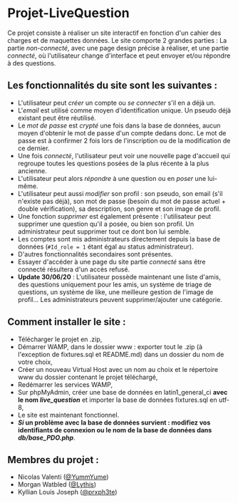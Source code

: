 # Projet-LiveQuestion
Ce projet consiste à réaliser un site interactif en fonction d'un cahier des charges et de maquettes données.
Le site comporte 2 grandes parties : La partie *non-connecté*, avec une page design précise à réaliser, et une partie *connecté*, où l'utilisateur change d'interface et peut envoyer et/ou répondre à des questions.

## Les fonctionnalités du site sont les suivantes :

- L'utilisateur peut *créer* un compte ou *se connecter* s'il en a déjà un.
- L'*email* est utilisé comme moyen d'identification unique. Un pseudo déjà existant peut être réutilisé.
- Le *mot de passe* est *crypté* une fois dans la base de données, aucun moyen d'obtenir le mot de passe d'un compte dedans donc. Le mot de passe est à confirmer 2 fois lors de l'inscription ou de la modification de ce dernier.
- Une fois *connecté*, l'utilisateur peut voir une nouvelle page d'accueil qui regroupe toutes les questions posées de la plus récente à la plus ancienne.
- L'utilisateur peut alors *répondre* à une question ou en *poser* une lui-même.
- L'utilisateur peut aussi *modifier* son profil : son pseudo, son email (s'il n'existe pas déjà), son mot de passe (besoin du mot de passe actuel + double vérification), sa description, son genre et son image de profil.
- Une fonction *supprimer* est également présente : l'utilisateur peut supprimer une question qu'il a posée, ou bien son profil. Un administrateur peut supprimer tout ce dont bon lui semble.
- Les comptes sont mis administrateurs directement depuis la base de données (```#Id_role = 1``` étant égal au status administrateur).
- D'autres fonctionnalités secondaires sont présentes.
- Essayer d'accéder à une page du site partie *connecté* sans être connecté résultera d'un accès refusé.
- **Update 30/06/20** : L'utilisateur possède maintenant une liste d'amis, des questions uniquement pour les amis, un système de triage de questions, un système de like, une meilleure gestion de l'image de profil... Les administrateurs peuvent supprimer/ajouter une catégorie.

## Comment installer le site :

- Télécharger le projet en .zip,
- Démarrer WAMP, dans le dossier www : exporter tout le .zip (à l'exception de fixtures.sql et README.md) dans un dossier du nom de votre choix,
- Créer un nouveau Virtual Host avec un nom au choix et le répertoire www du dossier contenant le projet téléchargé,
- Redémarrer les services WAMP,
- Sur phpMyAdmin, créer une base de données en latin1_general_ci **avec le nom _live_question_** et importer la base de données fixtures.sql en utf-8,
- Le site est maintenant fonctionnel.
- **_Si_ un problème avec la base de données survient : modifiez vos identifiants de connexion ou le nom de la base de données dans _db/base_PDO.php_**.

## Membres du projet :

- Nicolas Valenti ([@YummYume](https://github.com/YummYume))
- Morgan Watbled ([@Lythis](https://github.com/Lythis))
- Kyllian Louis Joseph ([@prxph3te](https://github.com/prxph3te))
